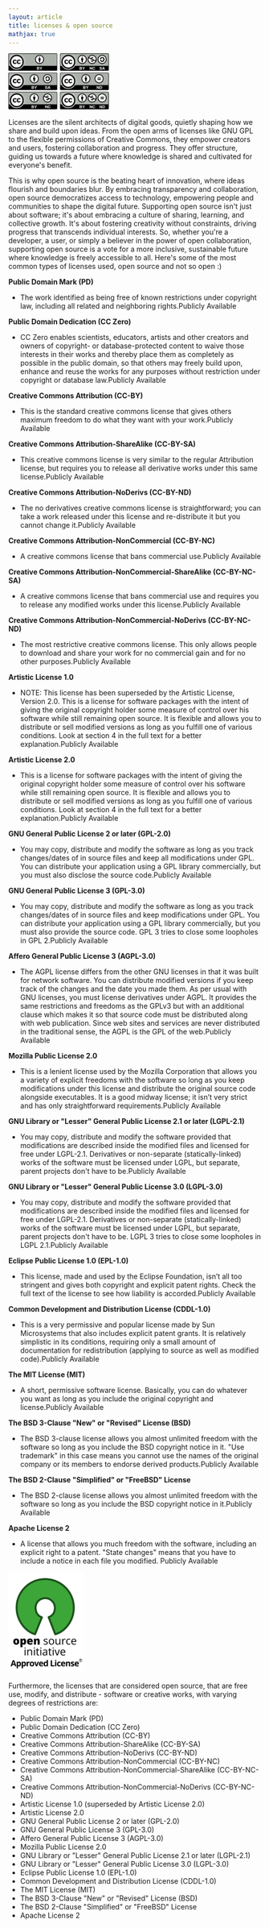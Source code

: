 ```yaml
---
layout: article
title: licenses & open source
mathjax: true
---
```


<img src="/images/cc.png"/>

Licenses are the silent architects of digital goods, quietly shaping how we share and build upon ideas. From the open arms of licenses like GNU GPL to the flexible permissions of Creative Commons, they empower creators and users, fostering collaboration and progress. They offer structure, guiding us towards a future where knowledge is shared and cultivated for everyone's benefit. 

This is why open source is the beating heart of innovation, where ideas flourish and boundaries blur. By embracing transparency and collaboration, open source democratizes access to technology, empowering people and communities to shape the digital future. Supporting open source isn't just about software; it's about embracing a culture of sharing, learning, and collective growth. It's about fostering creativity without constraints, driving progress that transcends individual interests. So, whether you're a developer, a user, or simply a believer in the power of open collaboration, supporting open source is a vote for a more inclusive, sustainable future where knowledge is freely accessible to all. Here's some of the most common types of licenses used, open source and not so open :)

**Public Domain Mark (PD)**

- The work identified as being free of known restrictions under copyright law, including all related and neighboring rights.Publicly Available

**Public Domain Dedication (CC Zero)**

- CC Zero enables scientists, educators, artists and other creators and owners of copyright- or database-protected content to waive those interests in their works and thereby place them as completely as possible in the public domain, so that others may freely build upon, enhance and reuse the works for any purposes without restriction under copyright or database law.Publicly Available

**Creative Commons Attribution (CC-BY)**

- This is the standard creative commons license that gives others maximum freedom to do what they want with your work.Publicly Available

**Creative Commons Attribution-ShareAlike (CC-BY-SA)**

- This creative commons license is very similar to the regular Attribution license, but requires you to release all derivative works under this same license.Publicly Available

**Creative Commons Attribution-NoDerivs (CC-BY-ND)**

- The no derivatives creative commons license is straightforward; you can take a work released under this license and re-distribute it but you cannot change it.Publicly Available

**Creative Commons Attribution-NonCommercial (CC-BY-NC)**

- A creative commons license that bans commercial use.Publicly Available

**Creative Commons Attribution-NonCommercial-ShareAlike (CC-BY-NC-SA)**

- A creative commons license that bans commercial use and requires you to release any modified works under this license.Publicly Available

**Creative Commons Attribution-NonCommercial-NoDerivs (CC-BY-NC-ND)**

- The most restrictive creative commons license. This only allows people to download and share your work for no commercial gain and for no other purposes.Publicly Available

**Artistic License 1.0**

- NOTE: This license has been superseded by the Artistic License, Version 2.0. This is a license for software packages with the intent of giving the original copyright holder some measure of control over his software while still remaining open source. It is flexible and allows you to distribute or sell modified versions as long as you fulfill one of various conditions. Look at section 4 in the full text for a better explanation.Publicly Available

**Artistic License 2.0**

- This is a license for software packages with the intent of giving the original copyright holder some measure of control over his software while still remaining open source. It is flexible and allows you to distribute or sell modified versions as long as you fulfill one of various conditions. Look at section 4 in the full text for a better explanation.Publicly Available

**GNU General Public License 2 or later (GPL-2.0)**

- You may copy, distribute and modify the software as long as you track changes/dates of in source files and keep all modifications under GPL. You can distribute your application using a GPL library commercially, but you must also disclose the source code.Publicly Available

**GNU General Public License 3 (GPL-3.0)**

- You may copy, distribute and modify the software as long as you track changes/dates of in source files and keep modifications under GPL. You can distribute your application using a GPL library commercially, but you must also provide the source code. GPL 3 tries to close some loopholes in GPL 2.Publicly Available

**Affero General Public License 3 (AGPL-3.0)**

- The AGPL license differs from the other GNU licenses in that it was built for network software. You can distribute modified versions if you keep track of the changes and the date you made them. As per usual with GNU licenses, you must license derivatives under AGPL. It provides the same restrictions and freedoms as the GPLv3 but with an additional clause which makes it so that source code must be distributed along with web publication. Since web sites and services are never distributed in the traditional sense, the AGPL is the GPL of the web.Publicly Available

**Mozilla Public License 2.0**

- This is a lenient license used by the Mozilla Corporation that allows you a variety of explicit freedoms with the software so long as you keep modifications under this license and distribute the original source code alongside executables. It is a good midway license; it isn’t very strict and has only straightforward requirements.Publicly Available

**GNU Library or "Lesser" General Public License 2.1 or later (LGPL-2.1)**

- You may copy, distribute and modify the software provided that modifications are described inside the modified files and licensed for free under LGPL-2.1. Derivatives or non-separate (statically-linked) works of the software must be licensed under LGPL, but separate, parent projects don't have to be.Publicly Available

**GNU Library or "Lesser" General Public License 3.0 (LGPL-3.0)**

- You may copy, distribute and modify the software provided that modifications are described inside the modified files and licensed for free under LGPL-2.1. Derivatives or non-separate (statically-linked) works of the software must be licensed under LGPL, but separate, parent projects don't have to be. LGPL 3 tries to close some loopholes in LGPL 2.1.Publicly Available

**Eclipse Public License 1.0 (EPL-1.0)**

- This license, made and used by the Eclipse Foundation, isn’t all too stringent and gives both copyright and explicit patent rights. Check the full text of the license to see how liability is accorded.Publicly Available

**Common Development and Distribution License (CDDL-1.0)**

- This is a very permissive and popular license made by Sun Microsystems that also includes explicit patent grants. It is relatively simplistic in its conditions, requiring only a small amount of documentation for redistribution (applying to source as well as modified code).Publicly Available

**The MIT License (MIT)**

- A short, permissive software license. Basically, you can do whatever you want as long as you include the original copyright and license.Publicly Available

**The BSD 3-Clause "New" or "Revised" License (BSD)**

- The BSD 3-clause license allows you almost unlimited freedom with the software so long as you include the BSD copyright notice in it. "Use trademark" in this case means you cannot use the names of the original company or its members to endorse derived products.Publicly Available

**The BSD 2-Clause "Simplified" or "FreeBSD" License**

- The BSD 2-clause license allows you almost unlimited freedom with the software so long as you include the BSD copyright notice in it.Publicly Available

**Apache License 2**

- A license that allows you much freedom with the software, including an explicit right to a patent. "State changes" means that you have to include a notice in each file you modified. Publicly Available

<img src="/images/opensource.png"/>

Furthermore, the licenses that are considered open source, that are free use, modify, and distribute - software or creative works, with varying degrees of restrictions are:

- Public Domain Mark (PD)
- Public Domain Dedication (CC Zero)
- Creative Commons Attribution (CC-BY)
- Creative Commons Attribution-ShareAlike (CC-BY-SA)
- Creative Commons Attribution-NoDerivs (CC-BY-ND)
- Creative Commons Attribution-NonCommercial (CC-BY-NC)
- Creative Commons Attribution-NonCommercial-ShareAlike (CC-BY-NC-SA)
- Creative Commons Attribution-NonCommercial-NoDerivs (CC-BY-NC-ND)
- Artistic License 1.0 (superseded by Artistic License 2.0)
- Artistic License 2.0
- GNU General Public License 2 or later (GPL-2.0)
- GNU General Public License 3 (GPL-3.0)
- Affero General Public License 3 (AGPL-3.0)
- Mozilla Public License 2.0
- GNU Library or "Lesser" General Public License 2.1 or later (LGPL-2.1)
- GNU Library or "Lesser" General Public License 3.0 (LGPL-3.0)
- Eclipse Public License 1.0 (EPL-1.0)
- Common Development and Distribution License (CDDL-1.0)
- The MIT License (MIT)
- The BSD 3-Clause "New" or "Revised" License (BSD)
- The BSD 2-Clause "Simplified" or "FreeBSD" License
- Apache License 2

